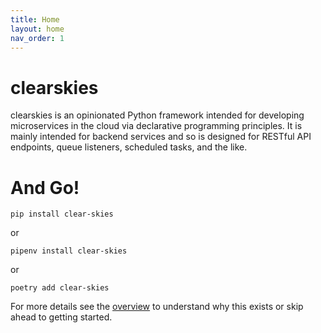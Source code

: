 ```yaml
---
title: Home
layout: home
nav_order: 1
---
```


# clearskies

clearskies is an opinionated Python framework intended for developing microservices in the cloud via declarative programming principles.  It is mainly intended for backend services and so is designed for RESTful API endpoints, queue listeners, scheduled tasks, and the like.

# And Go!

```
pip install clear-skies
```

or

```
pipenv install clear-skies
```

or

```
poetry add clear-skies
```

For more details see the [overview](docs/overview.html) to understand why this exists or skip ahead to getting started.
